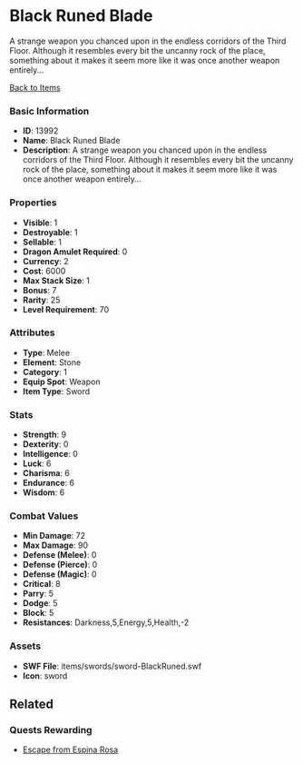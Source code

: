 # Black Runed Blade

A strange weapon you chanced upon in the endless corridors of the Third Floor. Although it resembles  every bit the uncanny rock of the place, something about it makes it seem more like it was once another weapon entirely...

[Back to Items](../items.md)

### Basic Information

- **ID**: 13992
- **Name**: Black Runed Blade
- **Description**: A strange weapon you chanced upon in the endless corridors of the Third Floor. Although it resembles  every bit the uncanny rock of the place, something about it makes it seem more like it was once another weapon entirely...

### Properties

- **Visible**: 1
- **Destroyable**: 1
- **Sellable**: 1
- **Dragon Amulet Required**: 0
- **Currency**: 2
- **Cost**: 6000
- **Max Stack Size**: 1
- **Bonus**: 7
- **Rarity**: 25
- **Level Requirement**: 70

### Attributes

- **Type**: Melee
- **Element**: Stone
- **Category**: 1
- **Equip Spot**: Weapon
- **Item Type**: Sword

### Stats

- **Strength**: 9
- **Dexterity**: 0
- **Intelligence**: 0
- **Luck**: 6
- **Charisma**: 6
- **Endurance**: 6
- **Wisdom**: 6

### Combat Values

- **Min Damage**: 72
- **Max Damage**: 90
- **Defense (Melee)**: 0
- **Defense (Pierce)**: 0
- **Defense (Magic)**: 0
- **Critical**: 8
- **Parry**: 5
- **Dodge**: 5
- **Block**: 5
- **Resistances**: Darkness,5,Energy,5,Health,-2

### Assets

- **SWF File**: items/swords/sword-BlackRuned.swf
- **Icon**: sword

## Related

### Quests Rewarding

- [Escape from Espina Rosa](../quests/1273-escape-from-espina-rosa.md)

